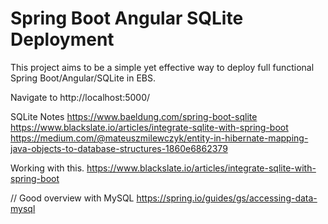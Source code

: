# Spring Boot Angular SQLite Deployment

This project aims to be a simple yet effective way to deploy full functional Spring Boot/Angular/SQLite in EBS.

Navigate to http://localhost:5000/

SQLite Notes
https://www.baeldung.com/spring-boot-sqlite
https://www.blackslate.io/articles/integrate-sqlite-with-spring-boot
https://medium.com/@mateuszmilewczyk/entity-in-hibernate-mapping-java-objects-to-database-structures-1860e6862379


Working with this.
https://www.blackslate.io/articles/integrate-sqlite-with-spring-boot 


// Good overview with MySQL
https://spring.io/guides/gs/accessing-data-mysql